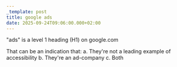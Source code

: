 ```yaml
---
_template: post
title: google ads
date: 2025-09-24T09:06:00.000+02:00
---
```

"ads" is a level 1 heading (H1) on google.com

That can be an indication that:
a. They're not a leading example of accessibility
b. They're an ad-company
c. Both
